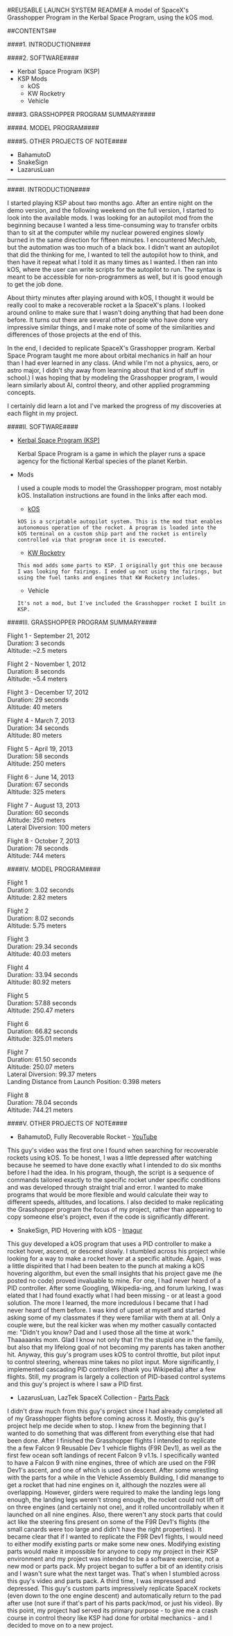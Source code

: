 #REUSABLE LAUNCH SYSTEM README#
A model of SpaceX's Grasshopper Program in the Kerbal Space Program, using the kOS mod.

##CONTENTS##

####1. INTRODUCTION####

####2. SOFTWARE####
  *	Kerbal Space Program (KSP)
  *	KSP Mods
    -	kOS
    -	KW Rocketry
    -	Vehicle

####3. GRASSHOPPER PROGRAM SUMMARY####

####4. MODEL PROGRAM####

####5. OTHER PROJECTS OF NOTE####
  *	BahamutoD
  *	SnakeSign
  *	LazarusLuan

<hr/>

####I. INTRODUCTION####

I started playing KSP about two months ago. After an entire night on the demo version, and the following weekend on the full version, I started to look into the available mods. I was looking for an autopilot mod from the beginning because I wanted a less time-consuming way to transfer orbits than to sit at the computer while my nuclear powered engines slowly burned in the same direction for fifteen minutes. I encountered MechJeb, but the automation was too much of a black box. I didn't want an autopilot that did the thinking for me, I wanted to tell the autopilot how to think, and then have it repeat what I told it as many times as I wanted. I then ran into kOS, where the user can write scripts for the autopilot to run. The syntax is meant to be accessible for non-programmers as well, but it is good enough to get the job done.

About thirty minutes after playing around with kOS, I thought it would be really cool to make a recoverable rocket a la SpaceX's plans. I looked around online to make sure that I wasn't doing anything that had been done before. It turns out there are several other people who have done very impressive similar things, and I make note of some of the similarities and differences of those projects at the end of this.

In the end, I decided to replicate SpaceX's Grasshopper program. Kerbal Space Program taught me more about orbital mechanics in half an hour than I had ever learned in any class. (And while I'm not a physics, aero, or astro major, I didn't shy away from learning about that kind of stuff in school.) I was hoping that by modeling the Grasshopper program, I would learn similarly about AI, control theory, and other applied programming concepts.

I certainly did learn a lot and I've marked the progress of my discoveries at each flight in my project.


####II. SOFTWARE####

* [Kerbal Space Program (KSP)](https://kerbalspaceprogram.com/)

	Kerbal Space Program is a game in which the player runs a space agency for the fictional Kerbal species of the planet Kerbin.

* Mods
	
	I used a couple mods to model the Grasshopper program, most notably kOS. Installation instructions are found in the links after each mod.

	-	[kOS](http://www.curse.com/ksp-mods/kerbal/220265-kos-scriptable-autopilot-system)

      kOS is a scriptable autopilot system. This is the mod that enables autonomous operation of the rocket. A program is loaded into the kOS terminal on a custom ship part and the rocket is entirely controlled via that program once it is executed.

	-	[KW Rocketry](http://www.curse.com/ksp-mods/kerbal/220894-kw-rocketry)

      This mod adds some parts to KSP. I originally got this one because I was looking for fairings. I ended up not using the fairings, but using the fuel tanks and engines that KW Rocketry includes.

	-	Vehicle

      It's not a mod, but I've included the Grasshopper rocket I built in KSP.


####III. GRASSHOPPER PROGRAM SUMMARY####

  Flight 1 - September 21, 2012  
  Duration: 3 seconds  
  Altitude: ~2.5 meters  

  Flight 2 - November 1, 2012  
  Duration: 8 seconds  
  Altitude: ~5.4 meters  

  Flight 3 - December 17, 2012  
  Duration: 29 seconds  
  Altitude: 40 meters  

  Flight 4 - March 7, 2013  
  Duration: 34 seconds  
  Altitude: 80 meters  

  Flight 5 - April 19, 2013  
  Duration: 58 seconds  
  Altitude: 250 meters  

  Flight 6 - June 14, 2013  
  Duration: 67 seconds  
  Altitude: 325 meters  

  Flight 7 - August 13, 2013  
  Duration: 60 seconds  
  Altitude: 250 meters  
  Lateral Diversion: 100 meters  

  Flight 8 - October 7, 2013  
  Duration: 78 seconds  
  Altitude: 744 meters  


####IV. MODEL PROGRAM####

  Flight 1  
  Duration: 3.02 seconds  
  Altitude: 2.82 meters  

  Flight 2  
  Duration: 8.02 seconds  
  Altitude: 5.75 meters  

  Flight 3  
  Duration: 29.34 seconds  
  Altitude: 40.03 meters  

  Flight 4  
  Duration: 33.94 seconds  
  Altitude: 80.92 meters  

  Flight 5  
  Duration: 57.88 seconds  
  Altitude: 250.47 meters  

  Flight 6  
  Duration: 66.82 seconds  
  Altitude: 325.01 meters  

  Flight 7  
  Duration: 61.50 seconds  
  Altitude: 250.07 meters  
  Lateral Diversion: 99.37 meters  
  Landing Distance from Launch Position: 0.398 meters  

  Flight 8  
  Duration: 78.04 seconds  
  Altitude: 744.21 meters  


####V. OTHER PROJECTS OF NOTE####

*	BahamutoD, Fully Recoverable Rocket - [YouTube](http://www.youtube.com/watch?v=QKEq5pu0txA)

  This guy's video was the first one I found when searching for recoverable rockets using kOS. To be honest, I was a little depressed after watching because he seemed to have done exactly what I intended to do six months before I had the idea. In his program, though, the script is a sequence of commands tailored exactly to the specific rocket under specific conditions and was developed through straight trial and error. I wanted to make programs that would be more flexible and would calculate their way to different speeds, altitudes, and locations. I also decided to make replicating the Grasshopper program the focus of my project, rather than appearing to copy someone else's project, even if the code is significantly different.

*	SnakeSign, PID Hovering with kOS - [Imagur](http://imgur.com/a/W1chH)

  This guy developed a kOS program that uses a PID controller to make a rocket hover, ascend, or descend slowly. I stumbled across his project while looking for a way to make a rocket hover at a specific altitude. Again, I was a little dispirited that I had been beaten to the punch at making a kOS hovering algorithm, but even the small insights that his project gave me (he posted no code) proved invaluable to mine. For one, I had never heard of a PID controller. After some Googling, Wikipedia-ing, and forum lurking, I was elated that I had found exactly what I had been missing - or at least a good solution. The more I learned, the more incredulous I became that I had never heard of them before. I was kind of upset at myself and started asking some of my classmates if they were familiar with them at all. Only a couple were, but the real kicker was when my mother casually contacted me: "Didn't you know? Dad and I used those all the time at work." Thaaaaanks mom. Glad I know not only that I'm the stupid one in the family, but also that my lifelong goal of not becoming my parents has taken another hit. Anyway, this guy's program uses kOS to control throttle, but pilot input to control steering, whereas mine takes no pilot input. More significantly, I implemented cascading PID controllers (thank you Wikipedia) after a few flights. Still, my program is largely a collection of PID-based control systems and this guy's project is where I saw a PID first.

*	LazarusLuan, LazTek SpaceX Collection - [Parts Pack](http://www.curse.com/ksp-mods/kerbal/221420-laztek-spacex-launch-pack-3-0)

  I didn't draw much from this guy's project since I had already completed all of my Grasshopper flights before coming across it. Mostly, this guy's project help me decide when to stop. I knew from the beginning that I wanted to do something that was different from everything else that had been done. After I finished the Grasshopper flights I intended to replicate the a few Falcon 9 Reusable Dev 1 vehicle flights (F9R Dev1), as well as the first few ocean soft landings of recent Falcon 9 v1.1s. I specifically wanted to have a Falcon 9 with nine engines, three of which are used on the F9R Dev1's ascent, and one of which is used on descent. After some wrestling with the parts for a while in the Vehicle Assembly Building, I did manange to get a rocket that had nine engines on it, although the nozzles were all overlapping. However, girders were required to make the landing legs long enough, the landing legs weren't strong enough, the rocket could not lift off on three engines (and certainly not one), and it rolled uncontrollably when it launched on all nine engines. Also, there weren't any stock parts that could act like the steering fins present on some of the F9R Dev1's flights (the small canards were too large and didn't have the right properties). It became clear that if I wanted to replicate the F9R Dev1 flights, I would need to either modify existing parts or make some new ones. Modifying existing parts would make it impossible for anyone to copy my project in their KSP environment and my project was intended to be a software exercise, not a new mod or parts pack. My project began to suffer a bit of an identity crisis and I wasn't sure what the next target was. That's when I stumbled across this guy's video and parts pack. A third time, I was impressed and depressed. This guy's custom parts impressively replicate SpaceX rockets (even down to the one engine descent) and automatically return to the pad after use (not sure if that's part of his parts pack/mod, or just his video). By this point, my project had served its primary purpose - to give me a crash course in control theory like KSP had done for orbital mechanics - and I decided to move on to a new project.